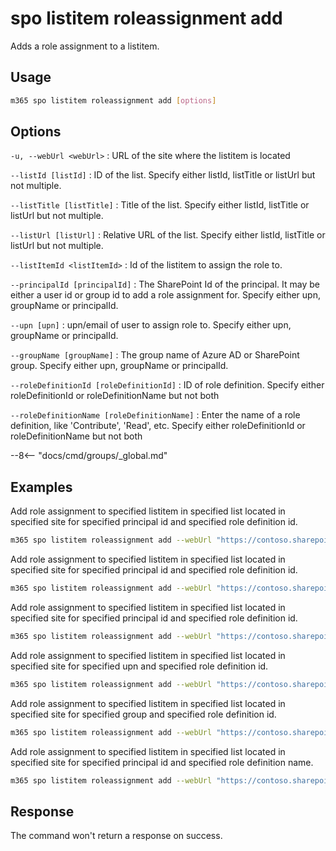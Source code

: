 # spo listitem roleassignment add

Adds a role assignment to a listitem.

## Usage

```sh
m365 spo listitem roleassignment add [options]
```

## Options

`-u, --webUrl <webUrl>`
: URL of the site where the listitem is located

`--listId [listId]`
: ID of the list. Specify either listId, listTitle or listUrl but not multiple.

`--listTitle [listTitle]`
: Title of the list. Specify either listId, listTitle or listUrl but not multiple.

`--listUrl [listUrl]`
: Relative URL of the list. Specify either listId, listTitle or listUrl but not multiple.

`--listItemId <listItemId>`
: Id of the listitem to assign the role to.

`--principalId [principalId]`
: The SharePoint Id of the principal. It may be either a user id or group id to add a role assignment for. Specify either upn, groupName or principalId.

`--upn [upn]`
: upn/email of user to assign role to. Specify either upn, groupName or principalId.

`--groupName [groupName]`
: The group name of Azure AD or SharePoint group. Specify either upn, groupName or principalId.

`--roleDefinitionId [roleDefinitionId]`
: ID of role definition. Specify either roleDefinitionId or roleDefinitionName but not both

`--roleDefinitionName [roleDefinitionName]`
: Enter the name of a role definition, like 'Contribute', 'Read', etc. Specify either roleDefinitionId or roleDefinitionName but not both

--8<-- "docs/cmd/groups/_global.md"

## Examples

Add role assignment to specified listitem in specified list located in specified site for specified principal id and specified role definition id.

```sh
m365 spo listitem roleassignment add --webUrl "https://contoso.sharepoint.com/sites/project-x" --listTitle "someList" --listItemId 1 --principalId 11 --roleDefinitionId 1073741829
```

Add role assignment to specified listitem in specified list located in specified site for specified principal id and specified role definition id.

```sh
m365 spo listitem roleassignment add --webUrl "https://contoso.sharepoint.com/sites/project-x" --listId "0CD891EF-AFCE-4E55-B836-FCE03286CCCF" --listItemId 1 --principalId 11 --roleDefinitionId 1073741829
```

Add role assignment to specified listitem in specified list located in specified site for specified principal id and specified role definition id.

```sh
m365 spo listitem roleassignment add --webUrl "https://contoso.sharepoint.com/sites/project-x" --listUrl "sites/documents" --listItemId 1 --principalId 11 --roleDefinitionId 1073741829
```

Add role assignment to specified listitem in specified list located in specified site for specified upn and specified role definition id.

```sh
m365 spo listitem roleassignment add --webUrl "https://contoso.sharepoint.com/sites/project-x" --listTitle "someList" --listItemId 1 --upn "someaccount@tenant.onmicrosoft.com" --roleDefinitionId 1073741829
```

Add role assignment to specified listitem in specified list located in specified site for specified group and specified role definition id.

```sh
m365 spo listitem roleassignment add --webUrl "https://contoso.sharepoint.com/sites/project-x" --listTitle "someList" --listItemId 1 --groupName "someGroup" --roleDefinitionId 1073741829
```

Add role assignment to specified listitem in specified list located in specified site for specified principal id and specified role definition name.

```sh
m365 spo listitem roleassignment add --webUrl "https://contoso.sharepoint.com/sites/project-x" --listTitle "someList" --listItemId 1 --principalId 11 --roleDefinitionName "Full Control"
```

## Response

The command won't return a response on success.
